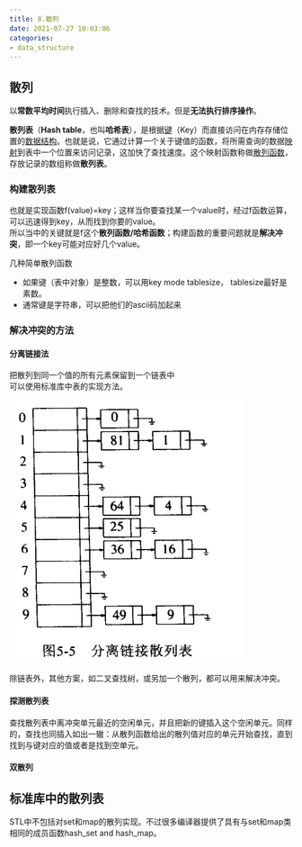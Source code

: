 ```yaml
---
title: 8.散列
date: 2021-07-27 10:03:06
categories:
- data_structure
---
```

## 散列

以**常数平均时间**执行插入、删除和查找的技术。但是**无法执行排序操作**。

**散列表**（**Hash table**，也叫**哈希表**），是根据[键](https://zh.wikipedia.org/wiki/%E9%8D%B5)（Key）而直接访问在内存存储位置的[数据结构](https://zh.wikipedia.org/wiki/%E6%95%B0%E6%8D%AE%E7%BB%93%E6%9E%84)。也就是说，它通过计算一个关于键值的函数，将所需查询的数据[映射](https://zh.wikipedia.org/wiki/%E6%98%A0%E5%B0%84)到表中一个位置来访问记录，这加快了查找速度。这个映射函数称做[散列函数](https://zh.wikipedia.org/wiki/%E6%95%A3%E5%88%97%E5%87%BD%E6%95%B0)，存放记录的数组称做**散列表**。

### 构建散列表
也就是实现函数f(value)=key；这样当你要查找某一个value时，经过f函数运算，可以迅速得到key，从而找到你要的value。  
所以当中的关键就是f这个**散列函数/哈希函数**；构建函数的重要问题就是**解决冲突**，即一个key可能对应好几个value。

几种简单散列函数

- 如果键（表中对象）是整数，可以用key mode tablesize， tablesize最好是素数。
- 通常键是字符串，可以把他们的ascii码加起来

### 解决冲突的方法
#### 分离链接法
把散列到同一个值的所有元素保留到一个链表中  
可以使用标准库中表的实现方法。

![1578987184074](../imags/1578987184074.png)

除链表外，其他方案，如二叉查找树，或另加一个散列，都可以用来解决冲突。  

#### 探测散列表
查找散列表中离冲突单元最近的空闲单元，并且把新的键插入这个空闲单元。同样的，查找也同插入如出一辙：从散列函数给出的散列值对应的单元开始查找，直到找到与键对应的值或者是找到空单元。
#### 双散列

## 标准库中的散列表
STL中不包括对set和map的散列实现。不过很多编译器提供了具有与set和map类相同的成员函数hash_set and hash_map。





